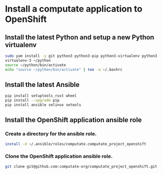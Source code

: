 # Install a computate application to OpenShift

## Install the latest Python and setup a new Python virtualenv

```bash
sudo yum install -y git python3 python3-pip python3-virtualenv python3-libselinux python3-libsemanage python3-policycoreutils
virtualenv-3 ~/python
source ~/python/bin/activate
echo "source ~/python/bin/activate" | tee -a ~/.bashrc
```

## Install the latest Ansible

```bash
pip install setuptools_rust wheel
pip install --upgrade pip
pip install ansible selinux setools
```

## Install the OpenShift application ansible role

### Create a directory for the ansible role. 

```bash
install -d ~/.ansible/roles/computate.computate_project_openshift
```

### Clone the OpenShift application ansible role. 

```bash
git clone git@github.com:computate-org/computate_project_openshift.git ~/.ansible/roles/computate.computate_project_openshift
```
